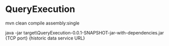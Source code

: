 # QueryExecution

mvn clean compile assembly:single


java -jar target\QueryExecution-0.0.1-SNAPSHOT-jar-with-dependencies.jar {TCP port} {historic data service URL}

